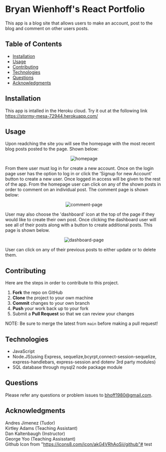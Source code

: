 # Bryan Wienhoff's React Portfolio

This app is a blog site that allows users to make an account, post to the blog and comment on other users posts.


## Table of Contents
- [Installation](#Installation)
- [Usage](#Usage)
- [Contributing](#Contributing)
- [Technologies](#Technologies)
- [Questions](#Questions)
- [Acknowledgments](#Acknowledgments)

## Installation
This app is intalled in the Heroku cloud. Try it out at the following link  
https://stormy-mesa-72944.herokuapp.com/

## Usage 
Upon readching the site you will see the homepage with the most recent blog posts posted to the page. Shown below:

<p align ="center">
<img src = "./public/images/home.jpg" alt = "homepage">
</p>

From there user must log in for create a new account. Once on the login page user has the option to log in or click the 'Signup for new Account' button to create a new user. Once logged in access will be given to the rest of the app. From the homepage user can click on any of the shown posts in order to comment on an individual post. The comment page is shown below:

<p align ="center">
<img src = "./public/images/comment.jpg" alt = "comment-page">
</p>

User may also choose the 'dashboard' icon at the top of the page if they would like to create their own post. Once clicking the dashboard user will see all of their posts along with a button to create additional posts. This page is shown below. 

<p align ="center">
<img src = "./public/images/dashboard.jpg" alt = "dashboard-page">
</p>

User can click on any of their previous posts to either update or to delete them. 

## Contributing 
Here are the steps in order to contribute to this project.
1. **Fork** the repo on GitHub
2. **Clone** the project to your own machine
3. **Commit** changes to your own branch
4. **Push** your work back up to your fork
5. Submit a **Pull Request** so that we can review your changes

NOTE: Be sure to merge the latest from `main` before making a pull request!


## Technologies
- JavaScript
- Node.JS(using Express, sequelize,bcyrpt,connect-session-sequelize, express-handlebars, express-session and dotenv 3rd party modules)
- SQL database through mysql2 node package module 

## Questions
Please refer any questions or problem issues to bhoff1980@gmail.com.

## Acknowledgments
Andres Jimenez (Tudor) <br>
Kirtley Adams (Teaching Assistant) <br>
Dan Kaltenbaugh (Instructor)<br>
George Yoo (Teaching Assisstant)<br>
Github Icon from "https://icons8.com/icon/akG4VRhAoSii/github"# test

